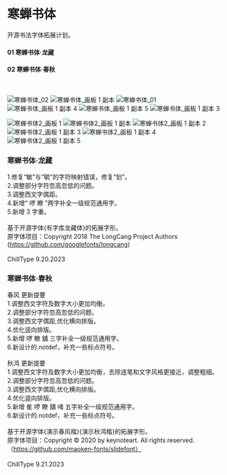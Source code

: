# 寒蝉书体
开源书法字体拓展计划。 <br>
#### 01 寒蝉书体·龙藏
#### 02 寒蝉书体·春秋
 <br>
 
![寒蝉书体_02](https://github.com/Warren2060/ChillCalligraphy/assets/87366329/afb42ed3-cad2-4b1f-bde5-f7a39c59aeb8)
![寒蝉书体_画板 1 副本](https://github.com/Warren2060/ChillCalligraphy/assets/87366329/da9e89b8-5979-41d2-a434-beefd246851e)
![寒蝉书体_01](https://github.com/Warren2060/ChillCalligraphy/assets/87366329/49468316-069d-40ef-b67e-ea495ff6141e)
![寒蝉书体_画板 1 副本 4](https://github.com/Warren2060/ChillCalligraphy/assets/87366329/ffc36bbb-ee85-4fc4-bfd9-4bccd99d5a4b)
![寒蝉书体_画板 1 副本 5](https://github.com/Warren2060/ChillCalligraphy/assets/87366329/d4a66304-f360-4768-9f64-2a44ea35d802)
![寒蝉书体_画板 1 副本 3](https://github.com/Warren2060/ChillCalligraphy/assets/87366329/7f0a2ceb-71d1-4059-b40d-fa2b8f3d4d41)
 <br>

![寒蝉书体2_画板 1](https://github.com/Warren2060/ChillCalligraphy/assets/87366329/c581425e-b2d3-4fc9-a2b0-26793d47e81d)
![寒蝉书体2_画板 1 副本](https://github.com/Warren2060/ChillCalligraphy/assets/87366329/8555c064-1553-4136-961b-e45c7d226126)
![寒蝉书体2_画板 1 副本 2](https://github.com/Warren2060/ChillCalligraphy/assets/87366329/6e8fffca-4b90-45d5-a5aa-257b69dcbeec)
![寒蝉书体2_画板 1 副本 3](https://github.com/Warren2060/ChillCalligraphy/assets/87366329/c5d650fd-4c1b-494a-b5e7-9f6689c43584)
![寒蝉书体2_画板 1 副本 4](https://github.com/Warren2060/ChillCalligraphy/assets/87366329/c6986a10-6f28-4a75-a2ec-0215e3c9018e)
![寒蝉书体2_画板 1 副本 5](https://github.com/Warren2060/ChillCalligraphy/assets/87366329/51d6671f-1797-4136-a8f1-65923fc3e56f)
 <br>


### 寒蝉书体·龙藏
1.修复“敏”与“毓”的字符映射错误，修复“划”。 <br>
2.调整部分字符忽高忽低的问题。 <br>
3.调整西文字偶距。 <br>
4.新增“ 啰 瞭 ”两字补全一级规范通用字。 <br>
5.新增 3 字重。 <br>
<br>
基于开源字体{有字库龙藏体}的拓展字形。 <br>
原字体项目：Copyright 2018 The LongCang Project Authors  <br>
(https://github.com/googlefonts/longcang) <br>
 <br>
ChillType 9.20.2023

### 寒蝉书体·春秋
春风 更新提要 <br>
1.调整西文字符及数字大小更加均衡。 <br>
2.调整部分字符忽高忽低的问题。 <br>
3.调整西文字偶距,优化横向排版。 <br>
4.优化竖向排版。 <br>
5.新增  啰 瞭 舖 三字补全一级规范通用字。 <br>
6.新设计的.notdef，补充一些标点符号。 <br>
 <br>
秋鸿 更新提要 <br>
1.调整西文字符及数字大小更加均衡，去除连笔和文字风格更接近，调整粗细。 <br>
2.调整部分字符忽高忽低的问题。 <br>
3.调整西文字偶距,优化横向排版。 <br>
4.优化竖向排版。 <br>
5.新增  隹 啰 瞭 舖 啫 五字补全一级规范通用字。 <br>
6.新设计的.notdef，补充一些标点符号。 <br>
<br>
基于开源字体{演示春风楷}{演示秋鸿楷}的拓展字形。 <br>
原字体项目：Copyright © 2020 by keynoteart. All rights reserved. <br>
（https://github.com/maoken-fonts/slidefont） <br>
 <br>
ChillType 9.21.2023




